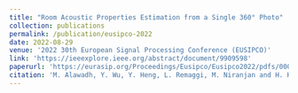 ```yaml
---
title: "Room Acoustic Properties Estimation from a Single 360° Photo"
collection: publications
permalink: /publication/eusipco-2022
date: 2022-08-29
venue: '2022 30th European Signal Processing Conference (EUSIPCO)'
link: 'https://ieeexplore.ieee.org/abstract/document/9909598'
paperurl: 'https://eurasip.org/Proceedings/Eusipco/Eusipco2022/pdfs/0000857.pdf'
citation: 'M. Alawadh, Y. Wu, Y. Heng, L. Remaggi, M. Niranjan and H. Kim, "Room Acoustic Properties Estimation from a Single 360° Photo," <i>2022 30th European Signal Processing Conference (EUSIPCO)</i>, 2022, pp. 857-861.'
---
```

 